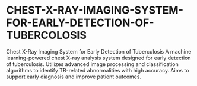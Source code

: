 # CHEST-X-RAY-IMAGING-SYSTEM-FOR-EARLY-DETECTION-OF-TUBERCOLOSIS
Chest X-Ray Imaging System for Early Detection of Tuberculosis A machine learning-powered chest X-ray analysis system designed for early detection of tuberculosis. Utilizes advanced image processing and classification algorithms to identify TB-related abnormalities with high accuracy. Aims to support early diagnosis and improve patient outcomes.
